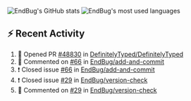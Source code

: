 ![EndBug's GitHub stats](https://github-readme-stats.vercel.app/api?username=endbug&show_icons=true)
![EndBug's most used languages](https://github-readme-stats.vercel.app/api/top-langs/?username=endbug&layout=compact)

## ⚡ Recent Activity

<!--START_SECTION:activity-->
1. 💪 Opened PR [#48830](https://github.com//DefinitelyTyped/DefinitelyTyped/pull/48830) in [DefinitelyTyped/DefinitelyTyped](https://github.com//DefinitelyTyped/DefinitelyTyped)
2. 💬 Commented on [#66](https://github.com//EndBug/add-and-commit/issues/66) in [EndBug/add-and-commit](https://github.com//EndBug/add-and-commit)
3. ❗️ Closed issue [#66](https://github.com//EndBug/add-and-commit/issues/66) in [EndBug/add-and-commit](https://github.com//EndBug/add-and-commit)
4. ❗️ Closed issue [#29](https://github.com//EndBug/version-check/issues/29) in [EndBug/version-check](https://github.com//EndBug/version-check)
5. 💬 Commented on [#29](https://github.com//EndBug/version-check/issues/29) in [EndBug/version-check](https://github.com//EndBug/version-check)
<!--END_SECTION:activity-->
